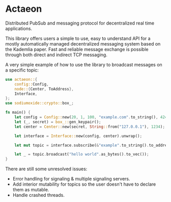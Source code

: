 # Actaeon

Distributed PubSub and messaging protocol for decentralized real time
applications.

This library offers users a simple to use, easy to understand API for a
mostly automatically managed decentralized messaging system based on the
Kademlia paper. Fast and reliable message exchange is possible through
both direct and indirect TCP messaging.

A very simple example of how to use the library to broadcast messages on
a specific topic:

``` rust
use actaeon::{
    config::Config,
    node::{Center, ToAddress},
    Interface,
};
use sodiumoxide::crypto::box_;

fn main() {
    let config = Config::new(20, 1, 100, "example.com".to_string(), 4242);
    let (_, secret) = box_::gen_keypair();
    let center = Center::new(secret, String::from("127.0.0.1"), 1234);

    let interface = Interface::new(config, center).unwrap();

    let mut topic = interface.subscribe(&"example".to_string().to_address());

    let _ = topic.broadcast("hello world".as_bytes().to_vec());
}
```

There are still some unresolved issues:

- Error handling for signaling & multiple signaling servers.
- Add interior mutability for topics so the user doesn't have to
  declare them as mutable.
- Handle crashed threads.

